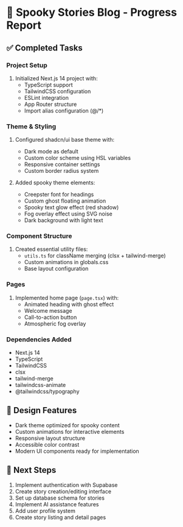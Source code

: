 # 🏰 Spooky Stories Blog - Progress Report

## ✅ Completed Tasks

### Project Setup

1. Initialized Next.js 14 project with:
   - TypeScript support
   - TailwindCSS configuration
   - ESLint integration
   - App Router structure
   - Import alias configuration (@/\*)

### Theme & Styling

1. Configured shadcn/ui base theme with:

   - Dark mode as default
   - Custom color scheme using HSL variables
   - Responsive container settings
   - Custom border radius system

2. Added spooky theme elements:
   - Creepster font for headings
   - Custom ghost floating animation
   - Spooky text glow effect (red shadow)
   - Fog overlay effect using SVG noise
   - Dark background with light text

### Component Structure

1. Created essential utility files:
   - `utils.ts` for className merging (clsx + tailwind-merge)
   - Custom animations in globals.css
   - Base layout configuration

### Pages

1. Implemented home page (`page.tsx`) with:
   - Animated heading with ghost effect
   - Welcome message
   - Call-to-action button
   - Atmospheric fog overlay

### Dependencies Added

- Next.js 14
- TypeScript
- TailwindCSS
- clsx
- tailwind-merge
- tailwindcss-animate
- @tailwindcss/typography

## 🎨 Design Features

- Dark theme optimized for spooky content
- Custom animations for interactive elements
- Responsive layout structure
- Accessible color contrast
- Modern UI components ready for implementation

## 📝 Next Steps

1. Implement authentication with Supabase
2. Create story creation/editing interface
3. Set up database schema for stories
4. Implement AI assistance features
5. Add user profile system
6. Create story listing and detail pages
